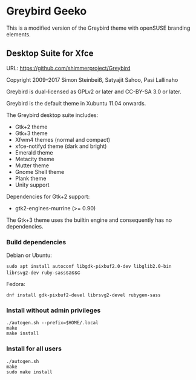 Greybird Geeko
=======
This is a modified version of the Greybird theme with openSUSE branding elements.

Desktop Suite for Xfce
----------------------
URL: https://github.com/shimmerproject/Greybird

Copyright 2009–2017 Simon Steinbeiß, Satyajit Sahoo, Pasi Lallinaho

Greybird is dual-licensed as GPLv2 or later and CC-BY-SA 3.0 or later.

Greybird is the default theme in Xubuntu 11.04 onwards.

The Greybird desktop suite includes:
- Gtk+2 theme
- Gtk+3 theme
- Xfwm4 themes (normal and compact)
- xfce-notifyd theme (dark and bright)
- Emerald theme
- Metacity theme
- Mutter theme
- Gnome Shell theme
- Plank theme
- Unity support

Dependencies for Gtk+2 support:
- gtk2-engines-murrine (>= 0.90)

The Gtk+3 theme uses the builtin engine and consequently has no dependencies.

### Build dependencies ###
Debian or Ubuntu:

`sudo apt install autoconf libgdk-pixbuf2.0-dev libglib2.0-bin librsvg2-dev ruby-sass`sassc

Fedora:

`dnf install gdk-pixbuf2-devel librsvg2-devel rubygem-sass`

### Install without admin privileges

```
./autogen.sh --prefix=$HOME/.local
make
make install
```

### Install for all users

```
./autogen.sh
make
sudo make install
